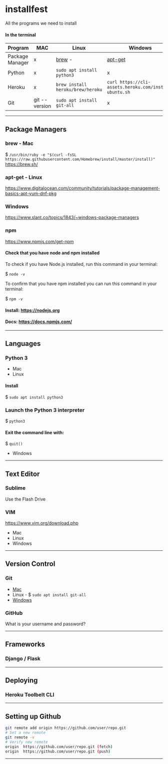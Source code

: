 # installfest
All the programs we need to install


#### In the terminal  
| Program | MAC | Linux | Windows |  
| --- | --- | --- | ---- |  
|  Package Manager | x | [brew](https://docs.brew.sh/Installation) - | [apt-get]() |  
|  Python |  x | `sudo apt install python3` | x |  
| Heroku | x | `brew install heroku/brew/heroku` | `curl https://cli-assets.heroku.com/install-ubuntu.sh` | [download](https://devcenter.heroku.com/articles/heroku-cli) |
| Git | git --version | `sudo apt install git-all` | x |

---

## Package Managers
### brew - Mac
$ `/usr/bin/ruby -e "$(curl -fsSL https://raw.githubusercontent.com/Homebrew/install/master/install)"`  
https://brew.sh/
### apt-get - Linux

https://www.digitalocean.com/community/tutorials/package-management-basics-apt-yum-dnf-pkg  
### Windows
https://www.slant.co/topics/1843/~windows-package-managers

### npm
https://www.npmjs.com/get-npm


#### Check that you have node and npm installed

To check if you have Node.js installed, run this command in your terminal:

$ `node -v`

To confirm that you have npm installed you can run this command in your terminal:

$ `npm -v`

#### Install:  https://nodejs.org    
#### Docs: https://docs.npmjs.com/

---

## Languages
### Python 3

+ Mac
+ Linux
#### Install  
$ `sudo apt install python3`

### Launch the Python 3 interpreter  
$ `python3`

#### Exit the command line with:
$ `quit()`

+ Windows

---

## Text Editor
### Sublime
Use the Flash Drive
### VIM
https://www.vim.org/download.php

+ Mac
+ Linux
+ Windows

---

## Version Control
### Git
+ [Mac](https://git-scm.com/book/en/v2/Getting-Started-Installing-Git)
+ Linux - $ `sudo apt install git-all`
+ [Windows](https://git-scm.com/download/win)

### GitHub
What is your username and password?

---

## Frameworks
### Django / Flask

---

## Deploying
### Heroku Toolbelt CLI

---

## Setting up Github

```bash
git remote add origin https://github.com/user/repo.git
# Set a new remote
git remote -v
# Verify new remote
origin  https://github.com/user/repo.git (fetch)
origin  https://github.com/user/repo.git (push)
```

---


